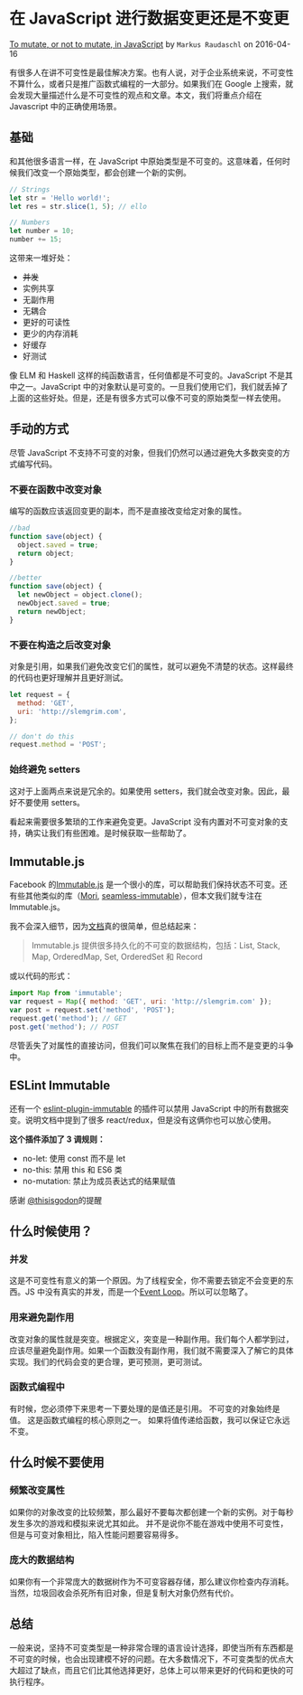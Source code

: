 # 在 JavaScript 进行数据变更还是不变更

[To mutate, or not to mutate, in JavaScript](https://slemgrim.com/mutate-or-not-to-mutate/) by `Markus Raudaschl` on 2016-04-16

有很多人在讲不可变性是最佳解决方案。也有人说，对于企业系统来说，不可变性不算什么，或者只是推广函数式编程的一大部分。如果我们在 Google 上搜索，就会发现大量描述什么是不可变性的观点和文章。本文，我们将重点介绍在 Javascript 中的正确使用场景。

## 基础

和其他很多语言一样，在 JavaScript 中原始类型是不可变的。这意味着，任何时候我们改变一个原始类型，都会创建一个新的实例。

```javascript
// Strings
let str = 'Hello world!';
let res = str.slice(1, 5); // ello

// Numbers
let number = 10;
number += 15;
```

这带来一堆好处：

- ~~并发~~
- 实例共享
- 无副作用
- 无耦合
- 更好的可读性
- 更少的内存消耗
- 好缓存
- 好测试

像 ELM 和 Haskell 这样的纯函数语言，任何值都是不可变的。JavaScript 不是其中之一。JavaScript 中的对象默认是可变的。一旦我们使用它们，我们就丢掉了上面的这些好处。但是，还是有很多方式可以像不可变的原始类型一样去使用。

## 手动的方式

尽管 JavaScript 不支持不可变的对象，但我们仍然可以通过避免大多数突变的方式编写代码。

### 不要在函数中改变对象

编写的函数应该返回变更的副本，而不是直接改变给定对象的属性。

```javascript
//bad
function save(object) {
  object.saved = true;
  return object;
}

//better
function save(object) {
  let newObject = object.clone();
  newObject.saved = true;
  return newObject;
}
```

### 不要在构造之后改变对象

对象是引用，如果我们避免改变它们的属性，就可以避免不清楚的状态。这样最终的代码也更好理解并且更好测试。

```javascript
let request = {
  method: 'GET',
  uri: 'http://slemgrim.com',
};

// don't do this
request.method = 'POST';
```

### 始终避免 setters

这对于上面两点来说是冗余的。如果使用 setters，我们就会改变对象。因此，最好不要使用 setters。

看起来需要很多繁琐的工作来避免变更。JavaScript 没有内置对不可变对象的支持，确实让我们有些困难。是时候获取一些帮助了。

## Immutable.js

Facebook 的[Immutable.js](https://facebook.github.io/immutable-js/) 是一个很小的库，可以帮助我们保持状态不可变。还有些其他类似的库（[Mori](https://github.com/swannodette/mori), [seamless-immutable](https://github.com/rtfeldman/seamless-immutable)），但本文我们就专注在 Immutable.js。

我不会深入细节，因为[文档](https://facebook.github.io/immutable-js/)真的很简单，但总结起来：

> Immutable.js 提供很多持久化的不可变的数据结构，包括：List, Stack, Map, OrderedMap, Set, OrderedSet 和 Record

或以代码的形式：

```javascript
import Map from 'immutable';
var request = Map({ method: 'GET', uri: 'http://slemgrim.com' });
var post = request.set('method', 'POST');
request.get('method'); // GET
post.get('method'); // POST
```

尽管丢失了对属性的直接访问，但我们可以聚焦在我们的目标上而不是变更的斗争中。

## ESLint Immutable

还有一个 [eslint-plugin-immutable](https://github.com/jhusain/eslint-plugin-immutable) 的插件可以禁用 JavaScript 中的所有数据突变。说明文档中提到了很多 react/redux，但是没有这俩你也可以放心使用。

**这个插件添加了 3 调规则：**

- no-let: 使用 const 而不是 let
- no-this: 禁用 this 和 ES6 类
- no-mutation: 禁止为成员表达式的结果赋值

感谢 [@thisisgodon](https://k94n.com/)的提醒

## 什么时候使用？

### 并发

这是不可变性有意义的第一个原因。为了线程安全，你不需要去锁定不会变更的东西。JS 中没有真实的并发，而是一个[Event Loop](https://developer.mozilla.org/en-US/docs/Web/JavaScript/EventLoop)。所以可以忽略了。

### 用来避免副作用

改变对象的属性就是突变。根据定义，突变是一种副作用。我们每个人都学到过，应该尽量避免副作用。如果一个函数没有副作用，我们就不需要深入了解它的具体实现。我们的代码会变的更合理，更可预测，更可测试。

### 函数式编程中

有时候，您必须停下来思考一下要处理的是值还是引用。 不可变的对象始终是值。 这是函数式编程的核心原则之一。 如果将值传递给函数，我可以保证它永远不变。

## 什么时候不要使用

### 频繁改变属性

如果你的对象改变的比较频繁，那么最好不要每次都创建一个新的实例。对于每秒发生多次的游戏和模拟来说尤其如此。 并不是说你不能在游戏中使用不可变性，但是与可变对象相比，陷入性能问题要容易得多。

### 庞大的数据结构

如果你有一个非常庞大的数据树作为不可变容器存储，那么建议你检查内存消耗。 当然，垃圾回收会杀死所有旧对象，但是复制大对象仍然有代价。

## 总结

一般来说，坚持不可变类型是一种非常合理的语言设计选择，即使当所有东西都是不可变的时候，也会出现建模不好的问题。在大多数情况下，不可变类型的优点大大超过了缺点，而且它们比其他选择更好，总体上可以带来更好的代码和更快的可执行程序。
